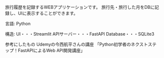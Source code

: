 旅行履歴を記録するWEBアプリケーションです。
旅行先・旅行した月をDBに記録し、UIに表示することができます。

言語:
Python

構造:
UI・・・Streamlit
APIサーバー・・・FastAPI
Database・・・SQLite3

参考にしたもの
Udemyの今西航平さんの講座
「Python初学者のネクストステップ！FastAPIによるWeb API開発講座」
